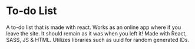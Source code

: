 # To-do List

A to-do list that is made with react. Works as an online app where if you leave the site. It should remain as it was when you left it! Made with React, SASS, JS & HTML. Utilizes libraries such as uuid for random generated IDs.